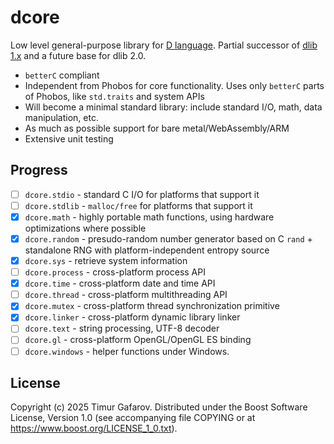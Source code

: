 dcore
=====
Low level general-purpose library for [D language](https://dlang.org). Partial successor of [dlib 1.x](https://github.com/gecko0307/dlib) and a future base for dlib 2.0.

* `betterC` compliant
* Independent from Phobos for core functionality. Uses only `betterC` parts of Phobos, like `std.traits` and system APIs
* Will become a minimal standard library: include standard I/O, math, data manipulation, etc.
* As much as possible support for bare metal/WebAssembly/ARM
* Extensive unit testing

Progress
--------
* [ ] `dcore.stdio` - standard C I/O for platforms that support it
* [ ] `dcore.stdlib` - `malloc/free` for platforms that support it
* [x] `dcore.math` - highly portable math functions, using hardware optimizations where possible
* [x] `dcore.random` - presudo-random number generator based on C `rand` + standalone RNG with platform-independent entropy source
* [x] `dcore.sys` - retrieve system information
* [ ] `dcore.process` - cross-platform process API
* [x] `dcore.time` - cross-platform date and time API
* [ ] `dcore.thread` - cross-platform multithreading API
* [x] `dcore.mutex` - cross-platform thread synchronization primitive
* [x] `dcore.linker` - cross-platform dynamic library linker
* [ ] `dcore.text` - string processing, UTF-8 decoder
* [ ] `dcore.gl` - cross-platform OpenGL/OpenGL ES binding
* [ ] `dcore.windows` - helper functions under Windows.

License
-------
Copyright (c) 2025 Timur Gafarov. Distributed under the Boost Software License, Version 1.0 (see accompanying file COPYING or at https://www.boost.org/LICENSE_1_0.txt).
